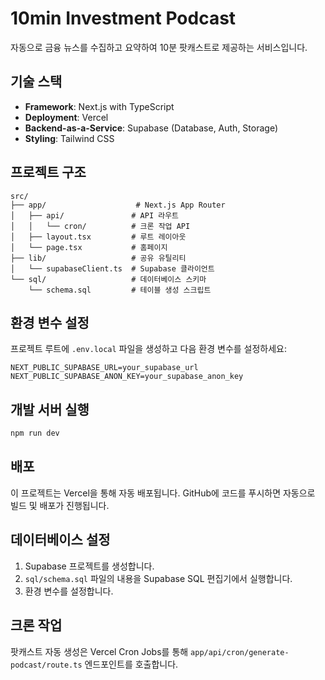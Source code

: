 # 10min Investment Podcast

자동으로 금융 뉴스를 수집하고 요약하여 10분 팟캐스트로 제공하는 서비스입니다.

## 기술 스택

- **Framework**: Next.js with TypeScript
- **Deployment**: Vercel
- **Backend-as-a-Service**: Supabase (Database, Auth, Storage)
- **Styling**: Tailwind CSS

## 프로젝트 구조

```
src/
├── app/                    # Next.js App Router
│   ├── api/               # API 라우트
│   │   └── cron/          # 크론 작업 API
│   ├── layout.tsx         # 루트 레이아웃
│   └── page.tsx           # 홈페이지
├── lib/                   # 공유 유틸리티
│   └── supabaseClient.ts  # Supabase 클라이언트
└── sql/                   # 데이터베이스 스키마
    └── schema.sql         # 테이블 생성 스크립트
```

## 환경 변수 설정

프로젝트 루트에 `.env.local` 파일을 생성하고 다음 환경 변수를 설정하세요:

```env
NEXT_PUBLIC_SUPABASE_URL=your_supabase_url
NEXT_PUBLIC_SUPABASE_ANON_KEY=your_supabase_anon_key
```

## 개발 서버 실행

```bash
npm run dev
```

## 배포

이 프로젝트는 Vercel을 통해 자동 배포됩니다. GitHub에 코드를 푸시하면 자동으로 빌드 및 배포가 진행됩니다.

## 데이터베이스 설정

1. Supabase 프로젝트를 생성합니다.
2. `sql/schema.sql` 파일의 내용을 Supabase SQL 편집기에서 실행합니다.
3. 환경 변수를 설정합니다.

## 크론 작업

팟캐스트 자동 생성은 Vercel Cron Jobs를 통해 `app/api/cron/generate-podcast/route.ts` 엔드포인트를 호출합니다.

